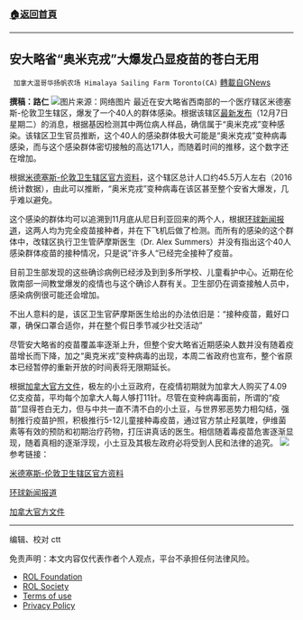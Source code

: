 ###  [:house:返回首頁](https://github.com/ourhimalayas/txt)
---


## 安大略省“奥米克戎”大爆发凸显疫苗的苍白无用
` 加拿大温哥华扬帆农场 Himalaya Sailing Farm Toronto(CA)` [轉載自GNews](https://gnews.org/zh-hans/1733241/)

**撰稿：路仁**
![](https://assets.gnews.org/wp-content/uploads/2021/12/unnamed-11.jpg)图片来源：网络图片
最近在安大略省西南部的一个医疗辖区米德塞斯-伦敦卫生辖区，爆发了一个40人的群体感染。根据该辖区[最新发布](https://www.facebook.com/middlesex.london.health.unit/)（12月7日星期二）的消息，根据基因检测其中两位病人样品，确信属于“奥米克戎”变种感染。该辖区卫生官员推断，这个40人的感染群体极大可能是“奥米克戎”变种病毒感染，而与这个感染群体密切接触的高达171人，而随着时间的推移，这个数字还在增加。

根据[米德塞斯-伦敦卫生辖区官方资料](http://communityhealthstats.healthunit.com/chapter/geography-and-demographics)，这个辖区总计人口约45.5万人左右（2016统计数据），由此可以推断，“奥米克戎”变种病毒在该区甚至整个安省大爆发，几乎难以避免。

这个感染的群体均可以追溯到11月底从尼日利亚回来的两个人，根据[环球新闻报道](https://globalnews.ca/news/8431848/covid-19-first-omicron-variant-case-london-ont/)，这两人均为完全疫苗接种者，并在下飞机后做了检测。而所有的感染的这个群体中，改辖区执行卫生管萨摩斯医生（Dr. Alex Summers）并没有指出这个40人感染群体疫苗的接种情况，只是说”许多人“已经完全接种了疫苗。

目前卫生部发现的这些确诊病例已经涉及到到多所学校、儿童看护中心。近期在伦敦南部一间教堂爆发的疫情也与这个确诊人群有关。卫生部仍在调查接触人员中，感染病例很可能还会增加。

不出人意料的是，该区卫生官萨摩斯医生给出的办法依旧是：“接种疫苗，戴好口罩，确保口罩合适你，并在整个假日季节减少社交活动”

尽管安大略省的疫苗覆盖率逐渐上升，但整个安大略省近期感染人数并没有随着疫苗增长而下降，加之“奥克米戎”变种病毒的出现，本周二省政府也宣布，整个省原本已经暂停的重新开放的时间表将无限期延长。

根据[加拿大官方文件](https://www.canada.ca/en/public-services-procurement/services/procuring-vaccines-covid19.html)，极左的小土豆政府，在疫情初期就为加拿大人购买了4.09亿支疫苗，平均每个加拿大人每人够打11针。尽管在变种病毒面前，所谓的“疫苗”显得苍白无力，但与中共一直不清不白的小土豆，与世界邪恶势力相勾结，强制推行疫苗护照，积极推行5-12儿童接种毒疫苗，通过官方禁止羟氯喹，伊维菌素等有效的预防和初期治疗药物，打压讲真话的医生。相信随着毒疫苗危害逐渐显现，随着真相的逐渐浮现，小土豆及其极左政府必将受到人民和法律的追究。
![](https://lh4.googleusercontent.com/LX7Hc2txJX_6Trft82BzH7CiQ9nR3NBxVyV0T0M-_XhtI4HBxpig-3nVJ2xIPEJzoFv5jU2CTQTiIPBeMQHg2Xqf_3vgUWXNbRfJteFI8BqXfrWGKFdVsFYc5J5Mvvpojnbgf-JcTIX1nmqXw6U)
参考链接：

[米德塞斯-伦敦卫生辖区官方资料](http://communityhealthstats.healthunit.com/chapter/geography-and-demographics)

[环球新闻报道](https://globalnews.ca/news/8431848/covid-19-first-omicron-variant-case-london-ont/)

[加拿大官方文件](https://www.canada.ca/en/public-services-procurement/services/procuring-vaccines-covid19.html)

* * *

编辑、校对 ctt

 

免责声明：本文内容仅代表作者个人观点，平台不承担任何法律风险。

- [ROL Foundation](https://rolfoundation.org/)
- [ROL Society](https://rolsociety.org/)
- [Terms of use](https://gnews.org/terms-of-use-3/)
- [Privacy Policy](https://gnews.org/privacy-policy/)
